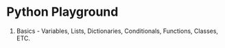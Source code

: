 # Python Playground

1. Basics - Variables, Lists, Dictionaries, Conditionals, Functions, Classes, ETC.